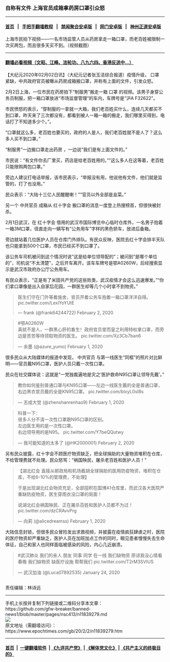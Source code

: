 ### 自称有文件 上海官员成箱拿药房口罩引众怒
------------------------

#### [首页](https://github.com/gfw-breaker/banned-news1/blob/master/README.md) &nbsp;&nbsp;|&nbsp;&nbsp; [手把手翻墙教程](https://github.com/gfw-breaker/guides/wiki) &nbsp;&nbsp;|&nbsp;&nbsp; [禁闻聚合安卓版](https://github.com/gfw-breaker/bn-android) &nbsp;&nbsp;|&nbsp;&nbsp; [网门安卓版](https://github.com/oGate2/oGate) &nbsp;&nbsp;|&nbsp;&nbsp; [神州正道安卓版](https://github.com/SzzdOgate/update) 



<div><img alt="" class="aligncenter wp-post-image" src="https://i.epochtimes.com/assets/uploads/2020/02/2-1.png"/>
<div class="red16 caption">
 上海市民拍下视频——一名市场监管人员从药房拿走一箱口罩，而老百姓被限制一次买两包，而且很多天买不到。（视频截图）
</div>
</div><hr/>

#### [翻墙必看视频（文昭、江峰、法轮功、八九六四、香港反送中...）](https://github.com/gfw-breaker/banned-news1/blob/master/pages/link3.md)

<div><p>
 【大纪元2020年02月02日讯】（大纪元记者张玉洁综合报道）疫情升级，
 <ok href="https://www.epochtimes.com/gb/tag/%E5%8F%A3%E7%BD%A9.html">
  口罩
 </ok>
 紧缺，中共政府官员被曝从药房成箱搬口罩，并称有上面的文件，引发众怒。
</p>
<p>
 2月2日上海，一位市民在药房拍下“制服男”搬走一箱
 <ok href="https://www.epochtimes.com/gb/tag/%E5%8F%A3%E7%BD%A9.html">
  口罩
 </ok>
 的视频。该男子身穿公务员制服，把一箱口罩放进“市场监督管理”的车内，车牌号是“沪A F32622”。
</p>
<p>
 市民愤怒的表示，“穿制服的一拿就一大箱，我们老百姓买什么，连续几天都买不到口罩，昨天来了三次都没有，都看到被人一箱一箱的搬走，我们哪里买得到，电话打了不知道多少个。”。
</p>
<p>
 “口罩就这么多，老百姓也要买的，政府的人是人，我们老百姓就不是人了？这么多人买不到口罩。”
</p>
<p>
 “制服男”一边搬口罩走出药房 ，一边说“我们是有上面文件的。”
</p>
<p>
 市民说：“有文件你去厂里买，药店是给老百姓用的。”“这么多人在这等着，老百姓只能限购两包口罩。”
</p>
<p>
 旁边人建议打电话举报，该市民表示，“举报没有用，他说他有文件，他们就是监管的，打了也没用。”
</p>
<p>
</p>
<p>
 民众表示：“大陆十三亿人民醒醒喇！”“官员以外全部是韭菜。”
</p>
<p>
 另一个
 <ok href="https://www.epochtimes.com/gb/tag/%E4%B8%AD%E5%85%B1%E5%AE%98%E5%91%98.html">
  中共官员
 </ok>
 成箱从
 <ok href="https://www.epochtimes.com/gb/tag/%E7%BA%A2%E5%8D%81%E5%AD%97%E4%BC%9A.html">
  红十字会
 </ok>
 搬口罩的消息一度登上热搜榜首，但很快被封杀。
</p>
<p>
 2月1日武汉，在
 <ok href="https://www.epochtimes.com/gb/tag/%E7%BA%A2%E5%8D%81%E5%AD%97%E4%BC%9A.html">
  红十字会
 </ok>
 借用的武汉市国际博览中心临时仓库外，一名男子抱着一箱3M口罩，径直走向一辆写有“公务用车”字样的黑色轿车，放进后备箱。
</p>
<p>
 旁边就站着几位医护人员在仓库门外排队。有民众反映，医院去红十字会排半天队也只能拿到500个口罩，市民已经买不到口罩了。
</p>
<p>
 该公务车司机被问到这个情况时说“这是给单位领导配的”；被问到“是哪个单位的”，司机说“不太清楚”，之后开车离开。该车车牌号是鄂A0260W，后经搜索显示是武汉市政府办公厅公务用车。
</p>
<p>
 有民众表示，“正是有了米田共产党的这些败类，武汉疫情才会这么迅速爆发。”“你们拿口罩像是出入自家后花园，一群医生却等几个小时拿不到物资。”
</p>
<blockquote class="twitter-tweet" data-width="550">
 <p dir="ltr" lang="zh">
  医生们守在门外等着施舍，官员开着公务车抱着一箱口罩洋洋自得。
  <ok href="https://t.co/LexlYoYUtE">
   pic.twitter.com/LexlYoYUtE
  </ok>
 </p>
 <p>
  — frank (@frank64244722)
  <ok href="https://twitter.com/frank64244722/status/1223884638587719680?ref_src=twsrc%5Etfw">
   February 2, 2020
  </ok>
 </p>
</blockquote>
<p>
</p>
<blockquote class="twitter-tweet" data-width="550">
 <p dir="ltr" lang="zh">
  <ok href="https://twitter.com/hashtag/%E9%84%82A0260W?src=hash&amp;ref_src=twsrc%5Etfw">
   #鄂A0260W
  </ok>
  <br/>
  真就不是人，一群黑心肝的畜生！政府官员堂而皇之利用特权拿口罩，而旁边是苦苦等待领取物资的医生。
  <ok href="https://t.co/Xz3Cb7ban6">
   pic.twitter.com/Xz3Cb7ban6
  </ok>
 </p>
 <p>
  — 余墨 (@azure_yumo)
  <ok href="https://twitter.com/azure_yumo/status/1223707815853858817?ref_src=twsrc%5Etfw">
   February 1, 2020
  </ok>
 </p>
</blockquote>
<p>
</p>
<p>
 很多民众从大陆媒体的报道中发现，
 <ok href="https://www.epochtimes.com/gb/tag/%E4%B8%AD%E5%85%B1%E5%AE%98%E5%91%98.html">
  中共官员
 </ok>
 与第一线医生“同框”的照片对比鲜明——官员戴N95口罩，医护人员只戴一次性口罩。
</p>
<p>
 民众在社交媒体说：这就是“一党独裁遍地是灾之‘医护救命N95口罩让领导先戴’。”
</p>
<blockquote class="twitter-tweet" data-width="550">
 <p dir="ltr" lang="zh">
  教你如何鉴别普通口罩与KN95口罩——左边一线医生戴的全是普通口罩，右边黑衣官员戴的全是KN95口罩。
  <ok href="https://t.co/blxyL0sI8s">
   pic.twitter.com/blxyL0sI8s
  </ok>
 </p>
 <p>
  — 志成大觉 (@zhenshanrenhao9)
  <ok href="https://twitter.com/zhenshanrenhao9/status/1223626970635931648?ref_src=twsrc%5Etfw">
   February 1, 2020
  </ok>
 </p>
</blockquote>
<p>
</p>
<blockquote class="twitter-tweet" data-width="550">
 <p dir="ltr" lang="zh">
  科普一下：
  <br/>
  很多人分不清一次性口罩跟N95口罩的区别。
  <br/>
  左边医生用的是一次性口罩。
  <br/>
  右边领导用的是N95。
  <ok href="https://t.co/Y7beQQutwy">
   pic.twitter.com/Y7beQQutwy
  </ok>
 </p>
 <p>
  — 我可能知道的太多了 (@HK2000001)
  <ok href="https://twitter.com/HK2000001/status/1223824808569442311?ref_src=twsrc%5Etfw">
   February 2, 2020
  </ok>
 </p>
</blockquote>
<p>
</p>
<p>
 另有民众披露，红十字会不顾医疗物资缺乏，把全球捐助的大量物资堆积在仓库，不给管理费就不处理。民众怒骂：“祸国殃民，屠杀老百姓和医护人员！”
</p>
<blockquote class="twitter-tweet" data-width="550">
 <p dir="ltr" lang="zh">
  【湖北红会 直接从邮政局和机场截胡全球捐助的医用防疫物资，堆积在仓库，不给6-10%的管理费，不处理】
 </p>
 <p>
  于是出现湖北红会物资充足，全部囤积在国博A1仓库里，而武汉各大医院严重缺防疫物资，医生穿雨衣没口罩的局面！
 </p>
 <p>
  说湖北红会祸国殃民、正在屠杀百姓和医护人员都不为过！
  <ok href="https://t.co/dzCRAvvPrg">
   pic.twitter.com/dzCRAvvPrg
  </ok>
 </p>
 <p>
  — 向莉 (@alicedreamss)
  <ok href="https://twitter.com/alicedreamss/status/1223470176516993024?ref_src=twsrc%5Etfw">
   February 1, 2020
  </ok>
 </p>
</blockquote>
<p>
</p>
<p>
 大陆信息封锁，但很多民众冒险发出求救视频，并披露在疫情疯狂肆虐之时，医院的医疗物资却严重缺乏，医护人员在加班加点工作的同时，眼见患者慢慢失去生命体征，自己和家人也同样面临被感染的风险，内心几近崩溃。
</p>
<blockquote class="twitter-tweet" data-width="550">
 <p dir="ltr" lang="zh">
  <ok href="https://twitter.com/hashtag/%E6%AD%A6%E6%B1%89%E8%82%BA%E7%82%8E?src=hash&amp;ref_src=twsrc%5Etfw">
   #武汉肺炎
  </ok>
  我们的亲人 朋友 同事 同学 在一线 我们缺物资 原谅我没心情看春晚 我们缺物资 缺医疗设施 帮帮我们
  <ok href="https://t.co/T2rM3SVIUS">
   pic.twitter.com/T2rM3SVIUS
  </ok>
 </p>
 <p>
  — 武汉加油 (@Luca07892535)
  <ok href="https://twitter.com/Luca07892535/status/1220727519982366720?ref_src=twsrc%5Etfw">
   January 24, 2020
  </ok>
 </p>
</blockquote>
<p>
</p>
<p>
 <ok href="http://i.epochtimes.com/assets/uploads/2020/02/EPIXr9dUwAAE3Sd.jpg">
  <img alt="" class="alignnone size-large wp-image-11839402" src="http://i.epochtimes.com/assets/uploads/2020/02/EPIXr9dUwAAE3Sd-600x450.jpg"/>
 </ok>
</p>
<p>
 责任编辑：林诗远
</p>
</div>
<hr/>
手机上长按并复制下列链接或二维码分享本文章：<br/>
https://github.com/gfw-breaker/banned-news1/blob/master/pages/nsc413/n11839279.md <br/>
<a href='https://github.com/gfw-breaker/banned-news1/blob/master/pages/nsc413/n11839279.md'><img src='https://github.com/gfw-breaker/banned-news1/blob/master/pages/nsc413/n11839279.md.png'/></a> <br/>
原文地址（需翻墙访问）：https://www.epochtimes.com/gb/20/2/2/n11839279.htm


------------------------
#### [首页](https://github.com/gfw-breaker/banned-news1/blob/master/README.md) &nbsp;|&nbsp; [一键翻墙软件](https://github.com/gfw-breaker/nogfw/blob/master/README.md) &nbsp;| [《九评共产党》](https://github.com/gfw-breaker/9ping.md/blob/master/README.md#九评之一评共产党是什么) | [《解体党文化》](https://github.com/gfw-breaker/jtdwh.md/blob/master/README.md) | [《共产主义的终极目的》](https://github.com/gfw-breaker/gczydzjmd.md/blob/master/README.md)


<img src='http://gfw-breaker.win/banned-news/pages/nsc413/n11839279.md' width='0px' height='0px'/>